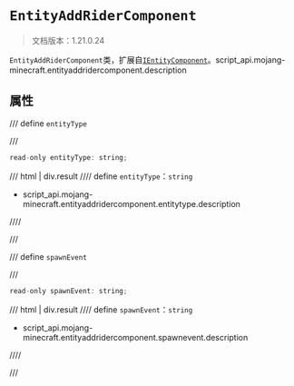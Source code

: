 # `EntityAddRiderComponent`

> 文档版本：1.21.0.24

`EntityAddRiderComponent`类，扩展自[`IEntityComponent`](./ientitycomponent.md)。script_api.mojang-minecraft.entityaddridercomponent.description

## 属性

/// define
`entityType`


///

```js
read-only entityType: string;
```

/// html | div.result
//// define
`entityType`：`string`

- script_api.mojang-minecraft.entityaddridercomponent.entitytype.description


////

///


/// define
`spawnEvent`


///

```js
read-only spawnEvent: string;
```

/// html | div.result
//// define
`spawnEvent`：`string`

- script_api.mojang-minecraft.entityaddridercomponent.spawnevent.description


////

///

